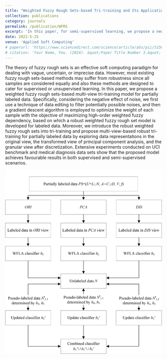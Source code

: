 ```yaml
---
title: "Weighted Fuzzy Rough Sets-based Tri-training and Its Application to Medical Diagnosis"
collection: publications
category: journals
permalink: /publication/WFRS
excerpt: 'In this paper, for semi-supervised learning, we propose a new framework WFRSTT, which incorporates the merits of Fuzzy Rough Sets, Tri-training, a novel noise-filtering technique `bad-points`, and the multi-view information. Experiment results demonstrate its effectiveness in Medical Diagnosis.'
date: 2022-5-25
venue: 'Applied Soft Computing'
# paperurl: 'https://www.sciencedirect.com/science/article/abs/pii/S1568494622003362'
# citation: 'Your Name, You. (2024). &quot;Paper Title Number 3.&quot; <i>GitHub Journal of Bugs</i>. 1(3).'
---
```


The theory of fuzzy rough sets is an effective soft computing paradigm for dealing with vague, uncertain, or imprecise data. However, most existing fuzzy rough sets-based methods may suffer from robustness since all samples are considered equally and also these methods are designed to cater for supervised or unsupervised learning. In this paper, we propose a weighted fuzzy rough sets-based multi-view tri-training model for partially labeled data. Specifically, considering the negative effect of noise, we first use a technique of data editing to filter potentially possible noises, and then a gradient descent algorithm is employed to optimize the weight of each sample with the objective of maximizing high-order weighted fuzzy dependency, based on which a robust weighted fuzzy rough set model is developed for labeled data. Moreover, we introduce the robust weighted fuzzy rough sets into tri-training and propose multi-view-based robust tri-training for partially labeled data by exploring data representations in the original view, the transformed view of principal component analysis, and the granular view after discretization. Extensive experiments conducted on UCI benchmark and medical diagnosis data sets show that the proposed model achieves favourable results in both supervised and semi-supervised scenarios.


![RLTCP Framework](../images/papers/WFRS/framework.png)